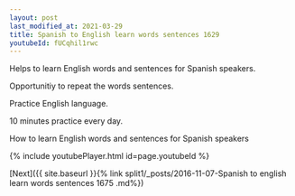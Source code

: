 ```yaml
---
layout: post
last_modified_at: 2021-03-29
title: Spanish to English learn words sentences 1629 
youtubeId: fUCqhil1rwc
---
```

 
 
Helps to learn English words and sentences for Spanish speakers.

Opportunitiy to repeat the words sentences. 

Practice English language. 
 
10 minutes practice every day. 
 
How to learn English words and sentences for Spanish speakers 
 
{% include youtubePlayer.html id=page.youtubeId %}
 
 
[Next]({{ site.baseurl }}{% link  split1/_posts/2016-11-07-Spanish to english learn words sentences 1675 .md%})
 
